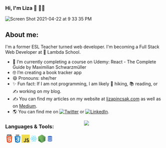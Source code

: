 ### Hi, I'm Liza 👋 👩‍💻
![Screen Shot 2021-04-22 at 9 33 35 PM](https://user-images.githubusercontent.com/68169418/115809836-72c5bd80-a3b2-11eb-8785-26077d9629d3.png) 
## About me:
I'm a former ESL Teacher turned web developer. I'm becoming a Full Stack Web Developer at 🦙 Lambda School. 
- 🎒 I’m currently completing a course on Udemy: React - The Complete Guide by Maximilian Schwarzmüller
- 🤓 I’m creating a book tracker app
- 😄 Pronouns: she/her
- ✨ Fun fact: If I am not programming, I am likely 🥾 hiking, 📚 reading, or ✍️ working on my blog.
- ✍️ You can find my articles on my website at [lizapincsak.com](https://lizapincsak.com) as well as on [Medium](https://lizapincsak.medium.com).
- 🌎 You can find me on [![Twitter][1.2]][1] or  [![LinkedIn][2.2]][2].
  <!-- Icons -->
  [1.2]: http://i.imgur.com/wWzX9uB.png (twitter icon without padding)
  [2.2]: https://i.stack.imgur.com/gVE0j.png
  <!-- Links to social media accounts -->
  [1]: https://twitter.com/LizaPincsak
  [2]: https://www.linkedin.com/in/liza-pincsak/

<p>
  <img width="50%" align="right" src="https://github-readme-stats.vercel.app/api?username=lizapincsak&show_icons=true&theme=radical" />

  <h3> Languages & Tools: </h3>
  <img align="left" alt="HTML5" width="26px" src="https://raw.githubusercontent.com/github/explore/80688e429a7d4ef2fca1e82350fe8e3517d3494d/topics/html/html.png" />
  <img align="left" alt="CSS3" width="26px" src="https://raw.githubusercontent.com/github/explore/80688e429a7d4ef2fca1e82350fe8e3517d3494d/topics/css/css.png" />
  <img align="left" alt="JavaScript" width="26px" src="https://raw.githubusercontent.com/github/explore/80688e429a7d4ef2fca1e82350fe8e3517d3494d/topics/javascript/javascript.png" />
  <img align="left" alt="React" width="26px" src="https://raw.githubusercontent.com/github/explore/80688e429a7d4ef2fca1e82350fe8e3517d3494d/topics/react/react.png" />
  <img align="left" alt="Node.js" width="26px" src="https://raw.githubusercontent.com/github/explore/80688e429a7d4ef2fca1e82350fe8e3517d3494d/topics/nodejs/nodejs.png" />
  <img align="left" alt="SQL" width="26px" src="https://raw.githubusercontent.com/github/explore/80688e429a7d4ef2fca1e82350fe8e3517d3494d/topics/sql/sql.png" />
  <br/>
 </p>
